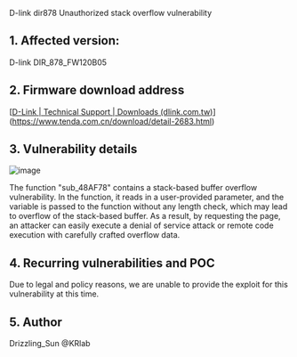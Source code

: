 D-link dir878 Unauthorized stack overflow vulnerability

## **1. Affected version:**

D-link DIR_878_FW120B05

## **2. Firmware download address**

[[D-Link | Technical Support | Downloads (dlink.com.tw)](https://tsd.dlink.com.tw/ddwn)](https://www.tenda.com.cn/download/detail-2683.html)

## **3. Vulnerability details**

![image](https://user-images.githubusercontent.com/65169560/215375720-ba01c8db-07c8-45a1-aa0d-943e89eb0a33.png)

The function "sub_48AF78" contains a stack-based buffer overflow vulnerability. In the function, it reads in a user-provided parameter, and the variable is passed to the function without any length check, which may lead to overflow of the stack-based buffer. As a result, by requesting the page, an attacker can easily execute a denial of service attack or remote code execution with carefully crafted overflow data.

## **4. Recurring vulnerabilities and POC**

Due to legal and policy reasons, we are unable to provide the exploit for this vulnerability at this time.

## 5. Author

Drizzling_Sun @KRlab

